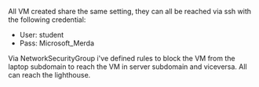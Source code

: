 All VM created share the same setting, they can all be reached via ssh with the following credential:
- User: student
- Pass: Microsoft_Merda

Via NetworkSecurityGroup i've defined rules to block the VM from the laptop subdomain to reach the VM in server subdomain and viceversa. All can reach the lighthouse.